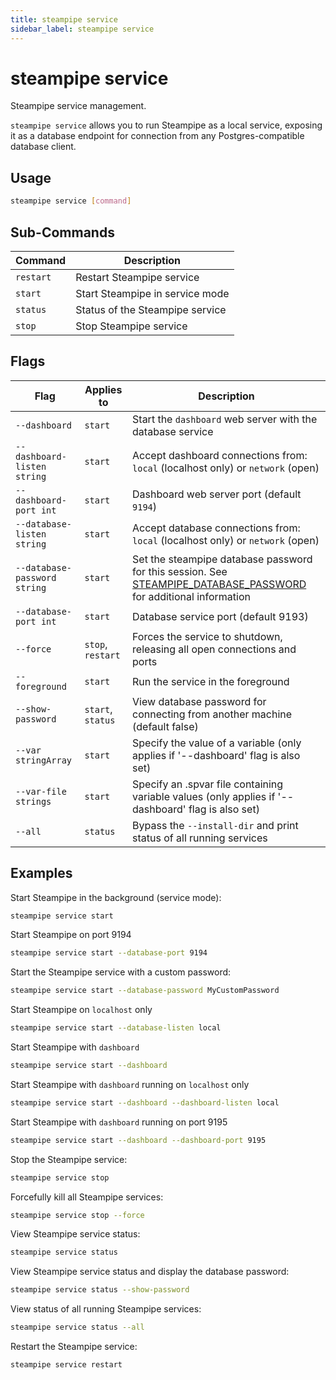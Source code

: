 ```yaml
---
title: steampipe service
sidebar_label: steampipe service
---
```



# steampipe service
Steampipe service management.

`steampipe service` allows you to run Steampipe as a local service, exposing it as a database endpoint for connection from any Postgres-compatible database client.

## Usage
```bash
steampipe service [command]
```

## Sub-Commands

| Command | Description
|-|-
| `restart` | Restart Steampipe service
| `start`   | Start Steampipe in service mode
| `status`  | Status of the Steampipe service
| `stop`    | Stop Steampipe service


## Flags

| Flag | Applies to | Description
|-|-|-
| `--dashboard` |  `start` | Start the `dashboard` web server with the database service
| `--dashboard-listen string` | `start` | Accept dashboard connections from: `local` (localhost only) or `network` (open)
| `--dashboard-port int` |  `start` | Dashboard web server port (default `9194`)
| `--database-listen string` |  `start` | Accept database connections from: `local` (localhost only) or `network` (open)
| `--database-password string`  |  `start` |  Set the steampipe database password for this session.  See [STEAMPIPE_DATABASE_PASSWORD](reference/env-vars/steampipe_database_password) for additional information
| `--database-port int` | `start` |  Database service port (default 9193)
| `--force` |  `stop`, `restart` | Forces the service to shutdown, releasing all open connections and ports
| `--foreground` |  `start` | Run the service in the foreground
| `--show-password` |  `start`, `status` | View database password for connecting from another machine (default false)
| `--var stringArray` |  `start` | Specify the value of a variable (only applies if '--dashboard' flag is also set)
| `--var-file strings` |  `start` | Specify an .spvar file containing variable values (only applies if '--dashboard' flag is also set)
| `--all` |  `status` | Bypass the `--install-dir` and print status of all running services




## Examples

Start Steampipe in the background (service mode):
```bash
steampipe service start
```

Start Steampipe on port 9194
```bash
steampipe service start --database-port 9194
```

Start the Steampipe service with a custom password:
```bash
steampipe service start --database-password MyCustomPassword
```


Start Steampipe on `localhost` only
```bash
steampipe service start --database-listen local
```

Start Steampipe with `dashboard`
```bash
steampipe service start --dashboard
```

Start Steampipe with `dashboard` running on `localhost` only
```bash
steampipe service start --dashboard --dashboard-listen local
```

Start Steampipe with `dashboard` running on port 9195
```bash
steampipe service start --dashboard --dashboard-port 9195
```

Stop the Steampipe service:
```bash
steampipe service stop
```

Forcefully kill all Steampipe services:
```bash
steampipe service stop --force
```

View Steampipe service status:
```bash
steampipe service status
```

View Steampipe service status and display the database password:
```bash
steampipe service status --show-password
```

View status of all running Steampipe services:
```bash
steampipe service status --all
```

Restart the Steampipe service:
```bash
steampipe service restart
```
